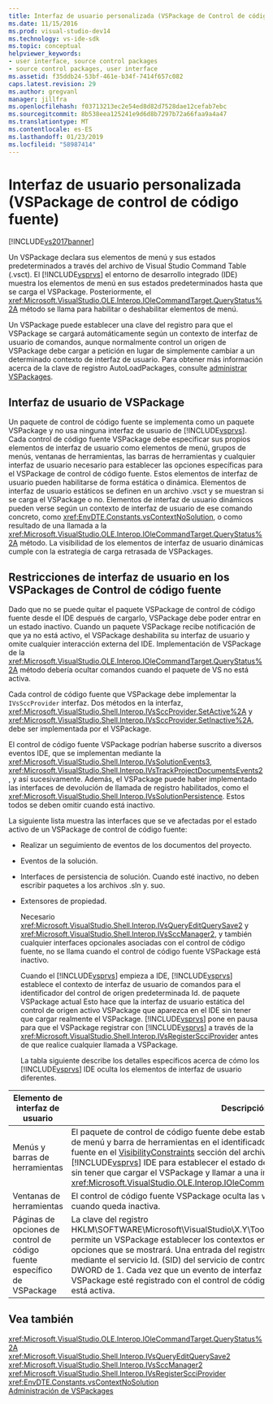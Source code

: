 ```yaml
---
title: Interfaz de usuario personalizada (VSPackage de Control de código fuente) | Microsoft Docs
ms.date: 11/15/2016
ms.prod: visual-studio-dev14
ms.technology: vs-ide-sdk
ms.topic: conceptual
helpviewer_keywords:
- user interface, source control packages
- source control packages, user interface
ms.assetid: f35ddb24-53bf-461e-b34f-7414f657c082
caps.latest.revision: 29
ms.author: gregvanl
manager: jillfra
ms.openlocfilehash: f03713213ec2e54ed8d82d7528dae12cefab7ebc
ms.sourcegitcommit: 8b538eea125241e9d6d8b7297b72a66faa9a4a47
ms.translationtype: MT
ms.contentlocale: es-ES
ms.lasthandoff: 01/23/2019
ms.locfileid: "58987414"
---
```

# <a name="custom-user-interface-source-control-vspackage"></a>Interfaz de usuario personalizada (VSPackage de control de código fuente)
[!INCLUDE[vs2017banner](../../includes/vs2017banner.md)]

Un VSPackage declara sus elementos de menú y sus estados predeterminados a través del archivo de Visual Studio Command Table (.vsct). El [!INCLUDE[vsprvs](../../includes/vsprvs-md.md)] el entorno de desarrollo integrado (IDE) muestra los elementos de menú en sus estados predeterminados hasta que se carga el VSPackage. Posteriormente, el <xref:Microsoft.VisualStudio.OLE.Interop.IOleCommandTarget.QueryStatus%2A> método se llama para habilitar o deshabilitar elementos de menú.  
  
 Un VSPackage puede establecer una clave del registro para que el VSPackage se cargará automáticamente según un contexto de interfaz de usuario de comandos, aunque normalmente control un origen de VSPackage debe cargar a petición en lugar de simplemente cambiar a un determinado contexto de interfaz de usuario. Para obtener más información acerca de la clave de registro AutoLoadPackages, consulte [administrar VSPackages](../../extensibility/managing-vspackages.md).  
  
## <a name="vspackage-ui"></a>Interfaz de usuario de VSPackage  
 Un paquete de control de código fuente se implementa como un paquete VSPackage y no usa ninguna interfaz de usuario de [!INCLUDE[vsprvs](../../includes/vsprvs-md.md)]. Cada control de código fuente VSPackage debe especificar sus propios elementos de interfaz de usuario como elementos de menú, grupos de menús, ventanas de herramientas, las barras de herramientas y cualquier interfaz de usuario necesario para establecer las opciones específicas para el VSPackage de control de código fuente. Estos elementos de interfaz de usuario pueden habilitarse de forma estática o dinámica. Elementos de interfaz de usuario estáticos se definen en un archivo .vsct y se muestran si se carga el VSPackage o no. Elementos de interfaz de usuario dinámicos pueden verse según un contexto de interfaz de usuario de ese comando concreto, como <xref:EnvDTE.Constants.vsContextNoSolution>, o como resultado de una llamada a la <xref:Microsoft.VisualStudio.OLE.Interop.IOleCommandTarget.QueryStatus%2A> método. La visibilidad de los elementos de interfaz de usuario dinámicas cumple con la estrategia de carga retrasada de VSPackages.  
  
## <a name="ui-constraints-on-source-control-vspackages"></a>Restricciones de interfaz de usuario en los VSPackages de Control de código fuente  
 Dado que no se puede quitar el paquete VSPackage de control de código fuente desde el IDE después de cargarlo, VSPackage debe poder entrar en un estado inactivo. Cuando un paquete VSPackage recibe notificación de que ya no está activo, el VSPackage deshabilita su interfaz de usuario y omite cualquier interacción externa del IDE. Implementación de VSPackage de la <xref:Microsoft.VisualStudio.OLE.Interop.IOleCommandTarget.QueryStatus%2A> método debería ocultar comandos cuando el paquete de VS no está activa.  
  
 Cada control de código fuente que VSPackage debe implementar la `IVsSccProvider` interfaz. Dos métodos en la interfaz, <xref:Microsoft.VisualStudio.Shell.Interop.IVsSccProvider.SetActive%2A> y <xref:Microsoft.VisualStudio.Shell.Interop.IVsSccProvider.SetInactive%2A>, debe ser implementada por el VSPackage.  
  
 El control de código fuente VSPackage podrían haberse suscrito a diversos eventos IDE, que se implementan mediante la <xref:Microsoft.VisualStudio.Shell.Interop.IVsSolutionEvents3>, <xref:Microsoft.VisualStudio.Shell.Interop.IVsTrackProjectDocumentsEvents2>, y así sucesivamente. Además, el VSPackage puede haber implementado las interfaces de devolución de llamada de registro habilitados, como el <xref:Microsoft.VisualStudio.Shell.Interop.IVsSolutionPersistence>. Estos todos se deben omitir cuando está inactivo.  
  
 La siguiente lista muestra las interfaces que se ve afectadas por el estado activo de un VSPackage de control de código fuente:  
  
- Realizar un seguimiento de eventos de los documentos del proyecto.  
  
- Eventos de la solución.  
  
- Interfaces de persistencia de solución. Cuando esté inactivo, no deben escribir paquetes a los archivos .sln y. suo.  
  
- Extensores de propiedad.  
  
  Necesario <xref:Microsoft.VisualStudio.Shell.Interop.IVsQueryEditQuerySave2> y <xref:Microsoft.VisualStudio.Shell.Interop.IVsSccManager2>, y también cualquier interfaces opcionales asociadas con el control de código fuente, no se llama cuando el control de código fuente VSPackage está inactivo.  
  
  Cuando el [!INCLUDE[vsprvs](../../includes/vsprvs-md.md)] empieza a IDE, [!INCLUDE[vsprvs](../../includes/vsprvs-md.md)] establece el contexto de interfaz de usuario de comandos para el identificador del control de origen predeterminada Id. de paquete VSPackage actual Esto hace que la interfaz de usuario estática del control de origen activo VSPackage que aparezca en el IDE sin tener que cargar realmente el VSPackage. [!INCLUDE[vsprvs](../../includes/vsprvs-md.md)] pone en pausa para que el VSPackage registrar con [!INCLUDE[vsprvs](../../includes/vsprvs-md.md)] a través de la <xref:Microsoft.VisualStudio.Shell.Interop.IVsRegisterScciProvider> antes de que realice cualquier llamada a VSPackage.  
  
  La tabla siguiente describe los detalles específicos acerca de cómo los [!INCLUDE[vsprvs](../../includes/vsprvs-md.md)] IDE oculta los elementos de interfaz de usuario diferentes.  
  
|Elemento de interfaz de usuario|Descripción|  
|-------------|-----------------|  
|Menús y barras de herramientas|El paquete de control de código fuente debe establecer los Estados de visibilidad iniciales de menú y barra de herramientas en el identificador del paquete de control de código fuente en el [VisibilityConstraints](../../extensibility/visibilityconstraints-element.md) sección del archivo .vsct. Esto permite la [!INCLUDE[vsprvs](../../includes/vsprvs-md.md)] IDE para establecer el estado de los elementos de menú correctamente sin tener que cargar el VSPackage y llamar a una implementación de la <xref:Microsoft.VisualStudio.OLE.Interop.IOleCommandTarget.QueryStatus%2A> método.|  
|Ventanas de herramientas|El control de código fuente VSPackage oculta las ventanas de herramienta que posee cuando queda inactiva.|  
|Páginas de opciones de control de código fuente específico de VSPackage|La clave del registro HKLM\SOFTWARE\Microsoft\VisualStudio\X.Y\ToolsOptionsPages\VisibilityCmdUIContexts permite un VSPackage establecer los contextos en los que requiere que sus páginas de opciones que se mostrará. Una entrada del registro bajo esta clave tiene que crearse mediante el servicio Id. (SID) del servicio de control de código fuente y le asigna un valor DWORD de 1. Cada vez que un evento de interfaz de usuario produce en un contexto de VSPackage esté registrado con el control de código fuente, se llamará el VSPackage si está activa.|  
  
## <a name="see-also"></a>Vea también  
 <xref:Microsoft.VisualStudio.OLE.Interop.IOleCommandTarget.QueryStatus%2A>   
 <xref:Microsoft.VisualStudio.Shell.Interop.IVsQueryEditQuerySave2>   
 <xref:Microsoft.VisualStudio.Shell.Interop.IVsSccManager2>   
 <xref:Microsoft.VisualStudio.Shell.Interop.IVsRegisterScciProvider>   
 <xref:EnvDTE.Constants.vsContextNoSolution>   
 [Administración de VSPackages](../../extensibility/managing-vspackages.md)
